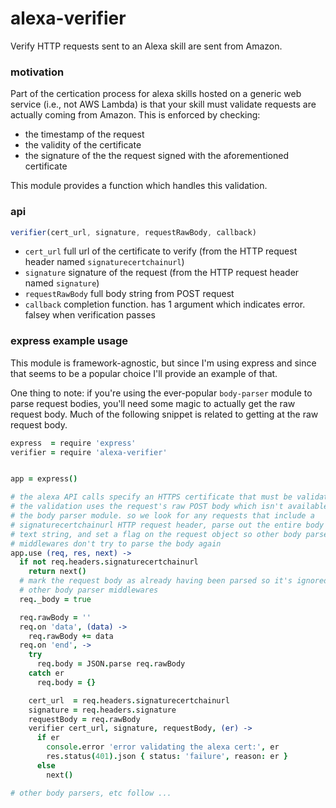 # alexa-verifier
Verify HTTP requests sent to an Alexa skill are sent from Amazon.


### motivation
Part of the certication process for alexa skills hosted on a generic web service (i.e., not AWS Lambda) is that your skill must validate requests are actually coming from Amazon. This is enforced by checking:

* the timestamp of the request
* the validity of the certificate
* the signature of the the request signed with the aforementioned certificate

This module provides a function which handles this validation.


### api

```javascript
verifier(cert_url, signature, requestRawBody, callback)
```

* `cert_url`  full url of the certificate to verify (from the HTTP request header named `signaturecertchainurl`)
* `signature` signature of the request (from the HTTP request header named `signature`)
* `requestRawBody`  full body string from POST request
* `callback`  completion function. has 1 argument which indicates error. falsey when verification passes


### express example usage

This module is framework-agnostic, but since I'm using express and since that seems to be a popular choice I'll 
provide an example of that.

One thing to note: if you're using the ever-popular `body-parser` module to parse request bodies, you'll need some
magic to actually get the raw request body. Much of the following snippet is related to getting at the raw request body.


```coffeescript
express  = require 'express'
verifier = require 'alexa-verifier'


app = express()

# the alexa API calls specify an HTTPS certificate that must be validated.
# the validation uses the request's raw POST body which isn't available from
# the body parser module. so we look for any requests that include a
# signaturecertchainurl HTTP request header, parse out the entire body as a
# text string, and set a flag on the request object so other body parser
# middlewares don't try to parse the body again
app.use (req, res, next) ->
  if not req.headers.signaturecertchainurl
    return next()
  # mark the request body as already having been parsed so it's ignored by
  # other body parser middlewares
  req._body = true

  req.rawBody = ''
  req.on 'data', (data) ->
    req.rawBody += data
  req.on 'end', ->
    try
      req.body = JSON.parse req.rawBody
    catch er 
      req.body = {}

    cert_url  = req.headers.signaturecertchainurl
    signature = req.headers.signature
    requestBody = req.rawBody
    verifier cert_url, signature, requestBody, (er) ->
      if er 
        console.error 'error validating the alexa cert:', er
        res.status(401).json { status: 'failure', reason: er }
      else
        next()

# other body parsers, etc follow ...
```